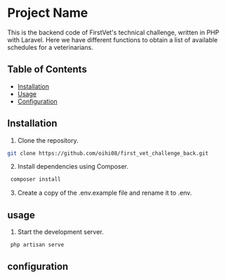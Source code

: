 # Project Name

This is the backend code of FirstVet's technical challenge, written in PHP with Laravel. Here we have different functions to obtain a list of available schedules for a veterinarians.

## Table of Contents

- [Installation](#installation)
- [Usage](#usage)
- [Configuration](#configuration)

## Installation
 1. Clone the repository.
   ```sh
   git clone https://github.com/oihi08/first_vet_challenge_back.git
   ```
 2. Install dependencies using Composer.
  ```sh
   composer install
   ```
3. Create a copy of the .env.example file and rename it to .env.

## usage
1. Start the development server.
  ```sh
   php artisan serve
   ```
## configuration
